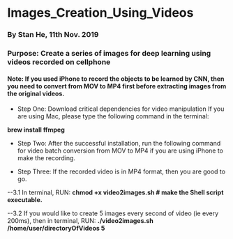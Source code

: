 # Images_Creation_Using_Videos
### By Stan He, 11th Nov. 2019
### Purpose: Create a series of images for deep learning using videos recorded on cellphone
#### Note: If you used iPhone to record the objects to be learned by CNN, then you need to convert from MOV to MP4 first before extracting images from the original videos.

- Step One: Download critical dependencies for video manipulation
If you are using Mac, please type the following command in the terminal:

__brew install ffmpeg__

- Step Two: After the successful installation, run the following command for video batch conversion from MOV to MP4 if you are using iPhone to make the recording.

- Step Three: If the recorded video is in MP4 format, then you are good to go.

--3.1 In terminal, RUN:
__chmod +x video2images.sh # make the Shell script executable.__

--3.2 If you would like to create 5 images every second of video (ie every 200ms), then in terminal, RUN: 
__./video2images.sh /home/user/directoryOfVideos 5__
